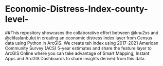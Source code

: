 # Economic-Distress-Index-county-level-

##This repository showcases the collaborative effort between @knu2xs and @elifaslanbulut in creating an economic distress index layer from Census data using Python in ArcGIS. 
We create teh index using 2017-2021 American Community Survey (ACS) 5-year estimates and share the feature layer to ArcGIS Online where you can take advantage of Smart Mapping, Instant Apps and ArcGIS Dashboards to share insights derived from this data. 
